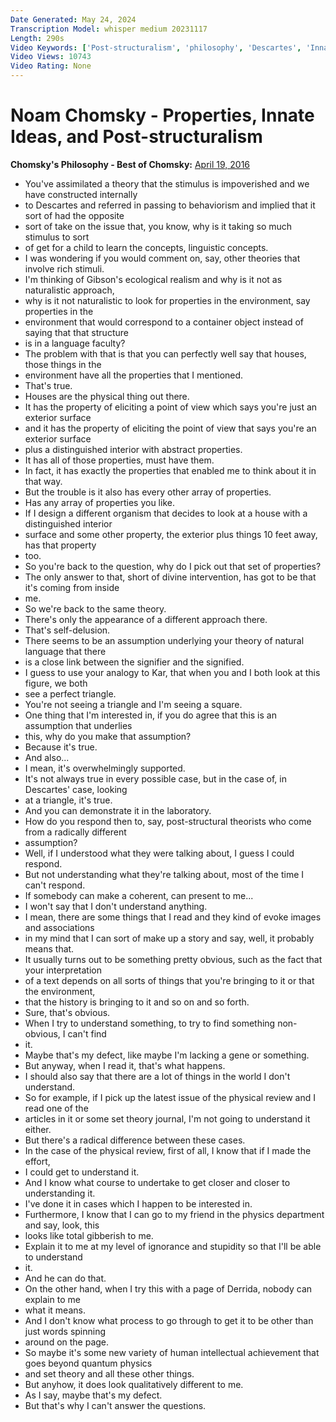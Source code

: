```yaml
---
Date Generated: May 24, 2024
Transcription Model: whisper medium 20231117
Length: 290s
Video Keywords: ['Post-structuralism', 'philosophy', 'Descartes', 'Innate', 'Derrida', 'Epistemology', 'Subjective', 'Validity', 'Human nature', 'Realism', 'Noam Chomsky', 'Chomsky']
Video Views: 10743
Video Rating: None
---
```


# Noam Chomsky - Properties, Innate Ideas, and Post-structuralism
**Chomsky's Philosophy - Best of Chomsky:** [April 19, 2016](https://www.youtube.com/watch?v=zDNufwtiqdw)
*  You've assimilated a theory that the stimulus is impoverished and we have constructed internally
*  to Descartes and referred in passing to behaviorism and implied that it sort of had the opposite
*  sort of take on the issue that, you know, why is it taking so much stimulus to sort
*  of get for a child to learn the concepts, linguistic concepts.
*  I was wondering if you would comment on, say, other theories that involve rich stimuli.
*  I'm thinking of Gibson's ecological realism and why is it not as naturalistic approach,
*  why is it not naturalistic to look for properties in the environment, say properties in the
*  environment that would correspond to a container object instead of saying that that structure
*  is in a language faculty?
*  The problem with that is that you can perfectly well say that houses, those things in the
*  environment have all the properties that I mentioned.
*  That's true.
*  Houses are the physical thing out there.
*  It has the property of eliciting a point of view which says you're just an exterior surface
*  and it has the property of eliciting the point of view that says you're an exterior surface
*  plus a distinguished interior with abstract properties.
*  It has all of those properties, must have them.
*  In fact, it has exactly the properties that enabled me to think about it in that way.
*  But the trouble is it also has every other array of properties.
*  Has any array of properties you like.
*  If I design a different organism that decides to look at a house with a distinguished interior
*  surface and some other property, the exterior plus things 10 feet away, has that property
*  too.
*  So you're back to the question, why do I pick out that set of properties?
*  The only answer to that, short of divine intervention, has got to be that it's coming from inside
*  me.
*  So we're back to the same theory.
*  There's only the appearance of a different approach there.
*  That's self-delusion.
*  There seems to be an assumption underlying your theory of natural language that there
*  is a close link between the signifier and the signified.
*  I guess to use your analogy to Kar, that when you and I both look at this figure, we both
*  see a perfect triangle.
*  You're not seeing a triangle and I'm seeing a square.
*  One thing that I'm interested in, if you do agree that this is an assumption that underlies
*  this, why do you make that assumption?
*  Because it's true.
*  And also...
*  I mean, it's overwhelmingly supported.
*  It's not always true in every possible case, but in the case of, in Descartes' case, looking
*  at a triangle, it's true.
*  And you can demonstrate it in the laboratory.
*  How do you respond then to, say, post-structural theorists who come from a radically different
*  assumption?
*  Well, if I understood what they were talking about, I guess I could respond.
*  But not understanding what they're talking about, most of the time I can't respond.
*  If somebody can make a coherent, can present to me...
*  I won't say that I don't understand anything.
*  I mean, there are some things that I read and they kind of evoke images and associations
*  in my mind that I can sort of make up a story and say, well, it probably means that.
*  It usually turns out to be something pretty obvious, such as the fact that your interpretation
*  of a text depends on all sorts of things that you're bringing to it or that the environment,
*  that the history is bringing to it and so on and so forth.
*  Sure, that's obvious.
*  When I try to understand something, to try to find something non-obvious, I can't find
*  it.
*  Maybe that's my defect, like maybe I'm lacking a gene or something.
*  But anyway, when I read it, that's what happens.
*  I should also say that there are a lot of things in the world I don't understand.
*  So for example, if I pick up the latest issue of the physical review and I read one of the
*  articles in it or some set theory journal, I'm not going to understand it either.
*  But there's a radical difference between these cases.
*  In the case of the physical review, first of all, I know that if I made the effort,
*  I could get to understand it.
*  And I know what course to undertake to get closer and closer to understanding it.
*  I've done it in cases which I happen to be interested in.
*  Furthermore, I know that I can go to my friend in the physics department and say, look, this
*  looks like total gibberish to me.
*  Explain it to me at my level of ignorance and stupidity so that I'll be able to understand
*  it.
*  And he can do that.
*  On the other hand, when I try this with a page of Derrida, nobody can explain to me
*  what it means.
*  And I don't know what process to go through to get it to be other than just words spinning
*  around on the page.
*  So maybe it's some new variety of human intellectual achievement that goes beyond quantum physics
*  and set theory and all these other things.
*  But anyhow, it does look qualitatively different to me.
*  As I say, maybe that's my defect.
*  But that's why I can't answer the questions.

